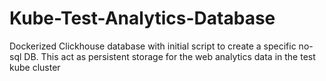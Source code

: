 # Kube-Test-Analytics-Database
Dockerized Clickhouse database with initial script to create a specific no-sql DB. This act as persistent storage for the web analytics data in the test kube cluster
